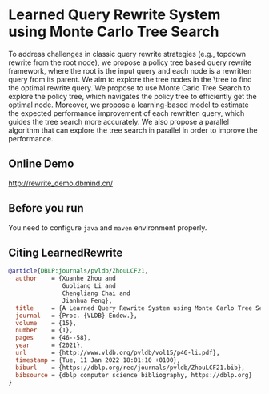 # Learned Query Rewrite System using Monte Carlo Tree Search

To address challenges in classic query rewrite strategies (e.g., topdown rewrite from the root node), we propose a policy tree based  query rewrite framework, where the root is the input query and each node is a rewritten query from its parent. We aim to explore the tree nodes in the \tree to find the optimal rewrite query. We propose to use Monte Carlo Tree Search to explore the policy tree, which navigates the policy tree to efficiently get the optimal node. Moreover, we propose a learning-based model to  estimate the expected performance improvement of each rewritten query, which guides the tree search more accurately.  We also propose a parallel algorithm that can explore the tree search in parallel in order to improve the performance.  


## Online Demo

http://rewrite_demo.dbmind.cn/


## Before you run

You need to configure `java` and `maven` environment properly.


## Citing LearnedRewrite

```bibTex
@article{DBLP:journals/pvldb/ZhouLCF21,
  author    = {Xuanhe Zhou and
               Guoliang Li and
               Chengliang Chai and
               Jianhua Feng},
  title     = {A Learned Query Rewrite System using Monte Carlo Tree Search},
  journal   = {Proc. {VLDB} Endow.},
  volume    = {15},
  number    = {1},
  pages     = {46--58},
  year      = {2021},
  url       = {http://www.vldb.org/pvldb/vol15/p46-li.pdf},
  timestamp = {Tue, 11 Jan 2022 18:01:10 +0100},
  biburl    = {https://dblp.org/rec/journals/pvldb/ZhouLCF21.bib},
  bibsource = {dblp computer science bibliography, https://dblp.org}
}
````

